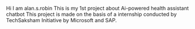 Hi I am alan.s.robin 
This is my 1st project about Ai-powered health assistant chatbot
This project is made on the basis of a internship conducted by TechSaksham Initiative by Microsoft and SAP.
